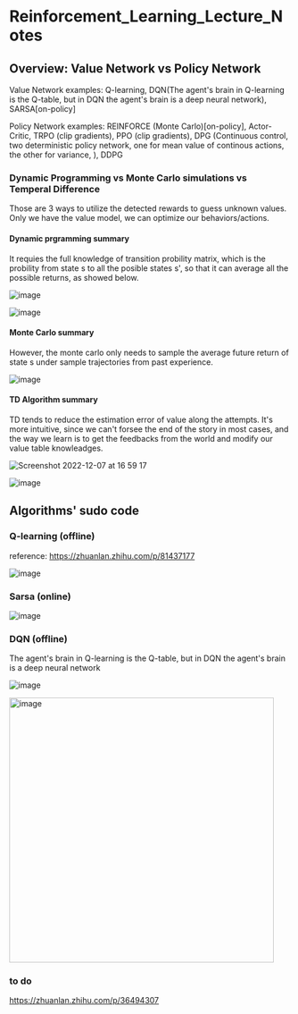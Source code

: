 # Reinforcement_Learning_Lecture_Notes 


## Overview: Value Network vs Policy Network
Value Network examples: Q-learning, DQN(The agent's brain in Q-learning is the Q-table, but in DQN the agent's brain is a deep neural network), SARSA[on-policy]

Policy Network examples: REINFORCE (Monte Carlo)[on-policy], Actor-Critic, TRPO (clip gradients), PPO  (clip gradients), DPG (Continuous control, two deterministic policy network, one for mean value of continous actions, the other for variance, ), DDPG


### Dynamic Programming vs Monte Carlo simulations vs Temperal Difference 
Those are 3 ways to utilize the detected rewards to guess unknown values. Only we have the value model, we can optimize our behaviors/actions. 


#### Dynamic prgramming summary
It requies the full knowledge of transition probility matrix, which is the probility from state s to all the posible states s', so that it can average all the possible returns, as showed below. 

![image](https://user-images.githubusercontent.com/91216581/232410332-c939bd56-5f05-41b0-bceb-ab771e99b966.png)

![image](https://user-images.githubusercontent.com/91216581/206213936-43cf218f-e40f-4d46-8dff-90b8db5a0285.png)


#### Monte Carlo summary
However, the monte carlo only needs to sample the average future return of state s under sample trajectories from past experience. 

![image](https://user-images.githubusercontent.com/91216581/206213954-02652d2d-4ec5-4832-afcb-32e268d3e30b.png)

#### TD Algorithm summary
TD tends to reduce the estimation error of value along the attempts. It's more intuitive, since we can't forsee the end of the story in most cases, and the way we learn is to get the feedbacks from the world and modify our value table knowleadges. 

![Screenshot 2022-12-07 at 16 59 17](https://user-images.githubusercontent.com/91216581/206228142-c93da78c-b605-4f6a-88eb-d029c4bae18f.png)

![image](https://user-images.githubusercontent.com/91216581/206213963-91a8a3e6-0f1d-445e-bbd1-f9c30a5cfb16.png)


## Algorithms' sudo code
### Q-learning (offline)

reference: https://zhuanlan.zhihu.com/p/81437177

![image](https://user-images.githubusercontent.com/91216581/232432841-66ab71da-897b-4668-9451-8e910f021b6b.png)

### Sarsa (online)


![image](https://user-images.githubusercontent.com/91216581/232432883-6a76aeab-cbd0-4e7f-8cc2-1c43e9f9b215.png)



### DQN (offline)

The agent's brain in Q-learning is the Q-table, but in DQN the agent's brain is a deep neural network

![image](https://user-images.githubusercontent.com/91216581/236658180-7b0e0a28-db37-4acb-ab68-1fe7d46cccfc.png)

<img width="474" alt="image" src="https://user-images.githubusercontent.com/91216581/236658197-447135a1-92e1-4c12-a865-b80e3946416a.png">

### to do
https://zhuanlan.zhihu.com/p/36494307


